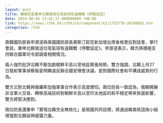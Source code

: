 ```yaml
---
layout: post
title: 韓美防長重申北韓發放垃圾氣球有違韓戰《停戰協定》
date: 2024-06-02 13:42:17.000000000 +08:00
link: https://news.rthk.hk/rthk/ch/component/k2/1755779-20240602.htm
categories: rthk
---
```


南韓國防部長申源湜與美國國防部長奧斯汀趁在新加坡出席香格里拉對話會，舉行會談，重申北韓發送垃圾氣球有違韓戰《停戰協定》。申源湜表示，韓方將積極支持聯合國軍司令部調查相關情況。

兩人強烈批評北韓不斷加劇朝鮮半島以至地區緊張局勢。雙方強調，北韓上月27日發射軍事偵察衛星明顯違反聯合國安理會決議，是對國際社會和平構成威脅的行為。

雙方又對北韓與俄羅斯加強軍事合作表示高度關切。兩位防長一致認為，俄朝開展非法軍火交易、轉移高端技術對朝鮮半島以至印太地區的和平穩定帶來負面影響，雙方將堅決應對。

兩位防長還重申「實現北韓完全無核化」是兩國共同目標，將通過韓美核諮詢小組增強對北韓延伸威懾力量。
